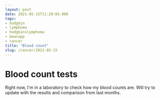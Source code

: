 ```yaml
---
layout: post
date: 2021-05-15T11:29:03.000
tags:
- hodgkin
- lymphoma
- hodgkinslymphoma
- beacopp
- cancer
title: "Blood count"
slug: /cancer/2021-05-15
---
```

<h1>Blood count tests</h1><p>Right now, I'm in a laboratory to check how my blood counts are. Will try to update with the results and comparison from last months.</p>